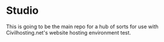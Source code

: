 # Studio


This is going to be the main repo for a hub of sorts for use with Civilhosting.net's website hosting environment test.

